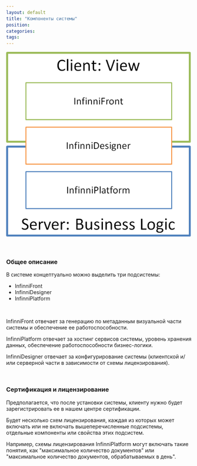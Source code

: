 ```yaml
---
layout: default
title: "Компоненты системы"
position: 
categories: 
tags: 
---
```


![](BigPicture.png)

 

### Общее описание

В системе концептуально можно выделить три подсистемы:

* InfinniFront
* InfinniDesigner
* InfinniPlatform

 

InfinniFront отвечает за генерацию по метаданным визуальной части системы и обеспечение ее работоспособности.

InfinniPlatform отвечает за хостинг сервисов системы, уровень хранения данных, обеспечение работоспособности бизнес-логики.

InfinniDesigner отвечает за конфигурирование системы (клиентской и/или серверной части в зависимости от схемы лицензирования).

 

### Сертификация и лицензирование

Предполагается, что после установки системы, клиенту нужно будет зарегистрировать ее в нашем центре сертификации.

Будет несколько схем лицензирования, каждая из которых может включать или не включать вышеперечисленные подсистемы, отдельные компоненты или свойства этих подсистем.

Например, схемы лицензирования InfinniPlatform могут включать такие понятия, как "максимальное количество документов" или "максимальное количество документов, обрабатываемых в день".

 

